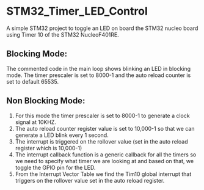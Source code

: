 # STM32_Timer_LED_Control

A simple STM32 project to toggle an LED on board the STM32 nucleo board using Timer 10 of the STM32 NucleoF401RE.

## Blocking Mode:
The commented code in the main loop shows blinking an LED in blocking mode. The timer prescaler is set to 8000-1 and the auto reload counter is set to default 65535.

## Non Blocking Mode:
1) For this mode the timer prescaler is set to 8000-1 to generate a clock signal at 10KHZ. 
2) The auto reload counter register value is set to 10,000-1 so that we can generate a LED blink every 1 second. 
3) The interrupt is triggered on the rollover value (set in the auto reload register which is 10,000-1)
4) The interrupt callback function is a generic callback for all the timers so we need to specify what timer we are looking at and based on that, we toggle the GPIO pin for the LED.
5) From the Interrupt Vector Table we find the Tim10 global interrupt that triggers on the rollover value set in the auto reload register.



